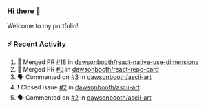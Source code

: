 ### Hi there 👋
Welcome to my portfolio!

### ⚡ Recent Activity
<!--START_SECTION:activity-->
1. 🎉 Merged PR [#18](https://github.com/dawsonbooth/react-native-use-dimensions/pull/18) in [dawsonbooth/react-native-use-dimensions](https://github.com/dawsonbooth/react-native-use-dimensions)
2. 🎉 Merged PR [#3](https://github.com/dawsonbooth/react-repo-card/pull/3) in [dawsonbooth/react-repo-card](https://github.com/dawsonbooth/react-repo-card)
3. 🗣 Commented on [#3](https://github.com/dawsonbooth/ascii-art/issues/3) in [dawsonbooth/ascii-art](https://github.com/dawsonbooth/ascii-art)
4. ❗️ Closed issue [#2](https://github.com/dawsonbooth/ascii-art/issues/2) in [dawsonbooth/ascii-art](https://github.com/dawsonbooth/ascii-art)
5. 🗣 Commented on [#2](https://github.com/dawsonbooth/ascii-art/issues/2) in [dawsonbooth/ascii-art](https://github.com/dawsonbooth/ascii-art)
<!--END_SECTION:activity-->
